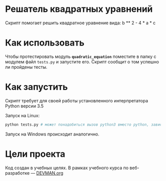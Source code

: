 # Решатель квадратных уравнений

Скрипт помогает решить квадратное уравнение вида: b ** 2 - 4 * a * c

# Как использовать

Чтобы протестировать модуль **`quadratic_equation`** поместите в папку с модулем файл `tests.py` и запустите его. Скрипт сообщит о том успешно ли пройдены тесты.

# Как запустить

Скрипт требует для своей работы установленного интерпретатора Python версии 3.5

Запуск на Linux:

```bash
python tests.py # может понадобиться вызов python3 вместо python, зависит от настроек операционной системы
```

Запуск на Windows происходит аналогично.

# Цели проекта

Код создан в учебных целях. В рамках учебного курса по веб-разработке ― [DEVMAN.org](https://devman.org)
